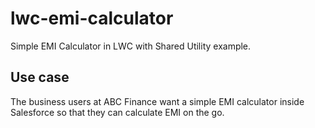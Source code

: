 # lwc-emi-calculator
Simple EMI Calculator in LWC with Shared Utility example.

## Use case
The business users at ABC Finance want a simple EMI calculator inside Salesforce so that they can calculate EMI on the go. 
